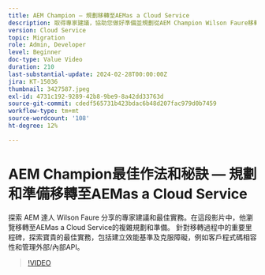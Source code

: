 ```yaml
---
title: AEM Champion — 規劃移轉至AEMas a Cloud Service
description: 取得專家建議，協助您做好準備並規劃從AEM Champion Wilson Faure移轉至AEMas a Cloud Service。
version: Cloud Service
topic: Migration
role: Admin, Developer
level: Beginner
doc-type: Value Video
duration: 210
last-substantial-update: 2024-02-28T00:00:00Z
jira: KT-15036
thumbnail: 3427587.jpeg
exl-id: 4731c192-9289-42b8-9be9-8a42dd33763d
source-git-commit: cdedf565731b423bdac6b48d207fac979d0b7459
workflow-type: tm+mt
source-wordcount: '108'
ht-degree: 12%

---
```


# AEM Champion最佳作法和秘訣 — 規劃和準備移轉至AEMas a Cloud Service

探索 AEM 達人 Wilson Faure 分享的專家建議和最佳實務。在這段影片中，他瀏覽移轉至AEMas a Cloud Service的複雜規劃和準備。 針對移轉過程中的重要里程碑，探索寶貴的最佳實務，包括建立效能基準及克服障礙，例如客戶程式碼相容性和管理外部/內部API。

>[!VIDEO](https://video.tv.adobe.com/v/3427587/?learn=on)
